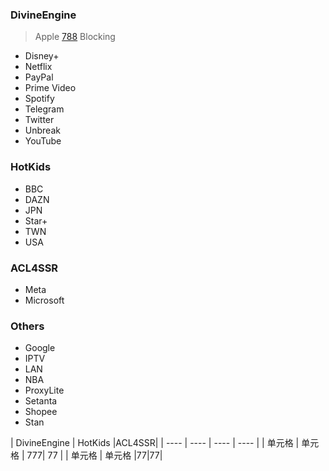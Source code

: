### DivineEngine
> Apple
[788](https://www.runoob.com/markdown/md-link.html)
> Blocking
- Disney+
- Netflix
- PayPal
- Prime Video
- Spotify
- Telegram
- Twitter
- Unbreak
- YouTube
### HotKids
- BBC
- DAZN
- JPN
- Star+
- TWN
- USA
### ACL4SSR
- Meta
- Microsoft
### Others
- Google
- IPTV
- LAN
- NBA
- ProxyLite
- Setanta
- Shopee
- Stan

|  DivineEngine   | HotKids  |ACL4SSR|
|  ----  | ----  |  ----  | ----  |
| 单元格  | 单元格 | 777| 77  |
| 单元格  | 单元格 |77|77|
